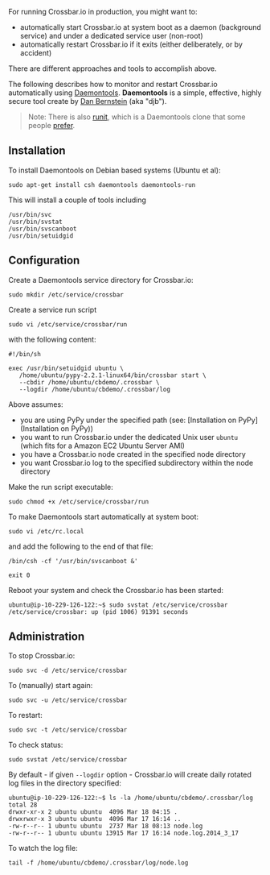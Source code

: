 For running Crossbar.io in production, you might want to:

* automatically start Crossbar.io at system boot as a daemon (background service) and under a dedicated service user (non-root)
* automatically restart Crossbar.io if it exits (either deliberately, or by accident)

There are different approaches and tools to accomplish above.

The following describes how to monitor and restart Crossbar.io automatically using [Daemontools](http://cr.yp.to/daemontools.html). **Daemontools** is a simple, effective, highly secure tool create by [Dan Bernstein](http://en.wikipedia.org/wiki/Daniel_J._Bernstein) (aka "djb").

> Note: There is also [runit](http://smarden.org/runit/), which is a Daemontools clone that some people [prefer](http://www.sanityinc.com/articles/init-scripts-considered-harmful/).

## Installation

To install Daemontools on Debian based systems (Ubuntu et al):

```
sudo apt-get install csh daemontools daemontools-run
```

This will install a couple of tools including

```
/usr/bin/svc
/usr/bin/svstat
/usr/bin/svscanboot
/usr/bin/setuidgid
```

## Configuration

Create a Daemontools service directory for Crossbar.io:

```
sudo mkdir /etc/service/crossbar
```

Create a service run script

```
sudo vi /etc/service/crossbar/run
```

with the following content:

```
#!/bin/sh

exec /usr/bin/setuidgid ubuntu \
   /home/ubuntu/pypy-2.2.1-linux64/bin/crossbar start \
   --cbdir /home/ubuntu/cbdemo/.crossbar \
   --logdir /home/ubuntu/cbdemo/.crossbar/log
```

Above assumes:

 * you are using PyPy under the specified path (see: [Installation on PyPy](Installation on PyPy))
 * you want to run Crossbar.io under the dedicated Unix user `ubuntu` (which fits for a Amazon EC2 Ubuntu Server AMI)
 * you have a Crossbar.io node created in the specified node directory
 * you want Crossbar.io log to the specified subdirectory within the node directory

Make the run script executable:

```
sudo chmod +x /etc/service/crossbar/run
```

To make Daemontools start automatically at system boot:

```
sudo vi /etc/rc.local
```

and add the following to the end of that file:

```
/bin/csh -cf '/usr/bin/svscanboot &'

exit 0
```

Reboot your system and check the Crossbar.io has been started:

```
ubuntu@ip-10-229-126-122:~$ sudo svstat /etc/service/crossbar
/etc/service/crossbar: up (pid 1006) 91391 seconds
```

## Administration

To stop Crossbar.io:

```
sudo svc -d /etc/service/crossbar
```

To (manually) start again:

```
sudo svc -u /etc/service/crossbar
```

To restart:

```
sudo svc -t /etc/service/crossbar
```

To check status:

```
sudo svstat /etc/service/crossbar
```

By default - if given `--logdir` option - Crossbar.io will create daily rotated log files in the directory specified:

```
ubuntu@ip-10-229-126-122:~$ ls -la /home/ubuntu/cbdemo/.crossbar/log
total 28
drwxr-xr-x 2 ubuntu ubuntu  4096 Mar 18 04:15 .
drwxrwxr-x 3 ubuntu ubuntu  4096 Mar 17 16:14 ..
-rw-r--r-- 1 ubuntu ubuntu  2737 Mar 18 08:13 node.log
-rw-r--r-- 1 ubuntu ubuntu 13915 Mar 17 16:14 node.log.2014_3_17
```

To watch the log file:

```
tail -f /home/ubuntu/cbdemo/.crossbar/log/node.log
```

